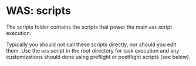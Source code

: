 WAS: scripts
============

The scripts folder contains the scripts that power the main `was` script
execution.

Typically you should not call these scripts directly, nor should you edit them.
Use the `was` script in the root directory for task execution and any
customizations should done using preflight or postflight scripts (see below).
